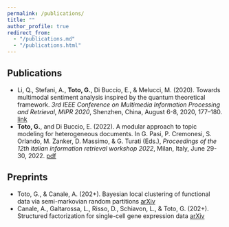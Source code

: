 ```yaml
---
permalink: /publications/
title: ""
author_profile: true
redirect_from: 
  - "/publications.md"
  - "/publications.html"
---
```


Publications
------
* Li, Q., Stefani, A., **Toto, G.**, Di Buccio, E., & Melucci, M. (2020). Towards multimodal sentiment analysis inspired by the quantum theoretical framework. *3rd IEEE Conference on Multimedia Information Processing and Retrieval*, *MIPR 2020*, Shenzhen, China, August 6-8, 2020, 177–180. [link](https://ieeexplore.ieee.org/abstract/document/9175513)
* **Toto, G.**, and Di Buccio, E. (2022). A modular approach to topic modeling for heterogeneous documents. In G. Pasi, P. Cremonesi, S. Orlando, M. Zanker, D. Massimo, & G. Turati (Eds.), *Proceedings of the 12th italian information retrieval workshop 2022*, Milan, Italy, June 29-30, 2022. [pdf](https://ceur-ws.org/Vol-3177/paper1.pdf)

Preprints
------
* Toto, G., & Canale, A. (202+). Bayesian local clustering of functional data via semi-markovian random partitions [arXiv](https://arxiv.org/abs/2503.08881)
* Canale, A., Galtarossa, L., Risso, D., Schiavon, L., & Toto, G. (202+). Structured factorization for single-cell gene expression data [arXiv](https://arxiv.org/abs/2305.11669)
